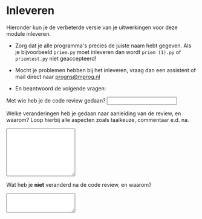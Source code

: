 # Inleveren

Hieronder kun je de verbeterde versie van je uitwerkingen voor deze module inleveren.

- Zorg dat je alle programma's precies de juiste naam hebt gegeven. Als je bijvoorbeeld `priem.py` moet inleveren dan wordt `priem (1).py` of `priemtest.py` niet geaccepteerd!

- Mocht je problemen hebben bij het inleveren, vraag dan een assistent of mail direct naar <progns@mprog.nl>

- En beantwoord de volgende vragen:

Met wie heb je de code review gedaan?
<input name="form[reviewers]" type="text" required>

Welke veranderingen heb je gedaan naar aanleiding van de review, en waarom? Loop hierbij alle aspecten zoals taalkeuze, commentaar e.d. na.
<textarea name="form[changes]" rows="8" required></textarea>

Wat heb je **niet** veranderd na de code review, en waarom?
<textarea name="form[not_changed]" rows="3" required></textarea>
